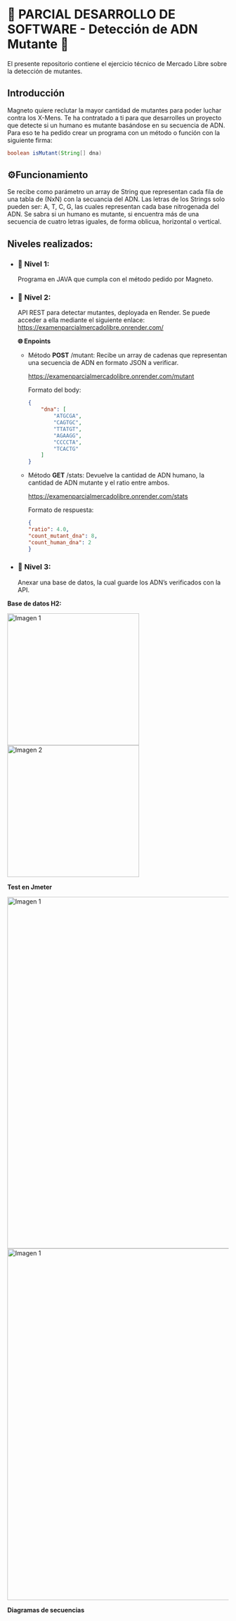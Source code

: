 # 🧬 PARCIAL DESARROLLO DE SOFTWARE - Detección de ADN Mutante 🧬

El presente repositorio contiene el ejercicio técnico de Mercado Libre sobre la detección de mutantes.

## Introducción 

Magneto quiere reclutar la mayor cantidad de mutantes para poder luchar 
contra los X-Mens. 
Te ha contratado a ti para que desarrolles un proyecto que detecte si un 
humano es mutante basándose en su secuencia de ADN. 
Para eso te ha pedido crear un programa con un método o función con la siguiente firma: 

```java
boolean isMutant(String[] dna)
```

## ⚙️Funcionamiento 

Se recibe como parámetro un array de String que representan cada fila de una tabla de (NxN) con la secuancia del ADN. Las letras de los Strings solo pueden ser: A, T, C, G, las cuales representan cada base nitrogenada del ADN.
Se sabra si un humano es mutante, si encuentra más de una secuencia de cuatro letras iguales, de forma oblicua, horizontal o vertical.

## Niveles realizados:
- ### 📌 Nivel 1:
  
  Programa en JAVA que cumpla con el método pedido por Magneto.

- ### 📌 Nivel 2:
  
    API REST para detectar mutantes, deployada en Render. Se puede acceder a ella mediante el siguiente enlace:
https://examenparcialmercadolibre.onrender.com/

    **🌐 Enpoints**

    - Método **POST** /mutant: 
Recibe un array de cadenas que representan una secuencia de ADN en formato JSON a verificar.

        https://examenparcialmercadolibre.onrender.com/mutant

        Formato del body:
        ```json
        {
            "dna": [
                "ATGCGA",
                "CAGTGC",
                "TTATGT",
                "AGAAGG",
                "CCCCTA",
                "TCACTG"
            ]
        }
        ```
        
    - Método **GET** /stats: 
    Devuelve la cantidad de ADN humano, la cantidad de ADN mutante y el ratio entre ambos.

        https://examenparcialmercadolibre.onrender.com/stats

        Formato de respuesta:

        ```json
        {
        "ratio": 4.0,
        "count_mutant_dna": 8,
        "count_human_dna": 2
        }
        ```

- ### 📌 Nivel 3:
  
  Anexar una base de datos, la cual guarde los ADN’s verificados con la API.

 **Base de datos H2:**

<div ; height: auto; display: flex; justify-content: space-around;">
    <img src="https://github.com/user-attachments/assets/992d10ec-dd8b-43cf-ba7b-aeea57431348" alt="Imagen 1" style="width: auto; height: 300px;">
    <img src="https://github.com/user-attachments/assets/0f2118d4-45e7-4bc1-a492-1b64b5d02fb5" alt="Imagen 2" style="width: auto; height: 300px;">
</div>

  **Test en Jmeter**

<div ; height: auto; display: flex; justify-content: space-around;">

  <img src="https://github.com/user-attachments/assets/15e65c82-d508-4d09-8049-c65100ead454" alt="Imagen 1" style="width: 800px; height: auto;"/>
  <img src="https://github.com/user-attachments/assets/9b03d846-950b-40ab-9778-f4730074aa6c" alt="Imagen 1" style="width: 800px; height: auto;"/>

</div>

  **Diagramas de secuencias**








